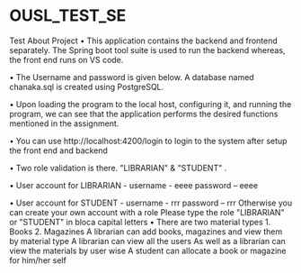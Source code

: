 # OUSL_TEST_SE
Test
About Project 
•	This application contains the backend and frontend separately. The Spring boot tool suite is used to run the backend whereas, the front end runs on VS code.

•	The Username and password is given below. A database named chanaka.sql is created using PostgreSQL.

•	Upon loading the program to the local host, configuring it, and running the program, we can see that the application performs the desired functions mentioned in the assignment.

•	You can use http://localhost:4200/login to login to the system after setup the front end and backend


•	Two role validation is there. "LIBRARIAN" & "STUDENT" .

•	User account for LIBRARIAN - username - eeee     password – eeee


•	User account for STUDENT - username - rrr     password – rrr
           Otherwise you can create your own account with a role
           Please type the role "LIBRARIAN" or "STUDENT" in bloca capital letters
•	There are two material types
           1. Books
            2. Magazines
A librarian can add books, magazines and view them by material type
A librarian can view all the users
As well as a librarian can view the materials by user wise
A student can allocate a book or magazine for him/her self
